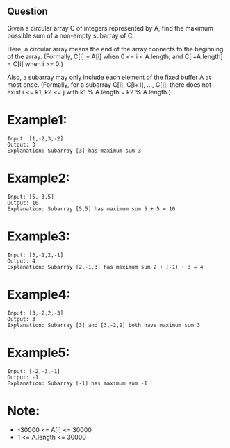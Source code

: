 ## Question
Given a circular array C of integers represented by A, find the maximum possible sum of a non-empty subarray of C.

Here, a circular array means the end of the array connects to the beginning of the array.  (Formally, C[i] = A[i] when 0 <= i < A.length, and C[i+A.length] = C[i] when i >= 0.)

Also, a subarray may only include each element of the fixed buffer A at most once.  (Formally, for a subarray C[i], C[i+1], ..., C[j], there does not exist i <= k1, k2 <= j with k1 % A.length = k2 % A.length.)

# Example1:
```
Input: [1,-2,3,-2]
Output: 3
Explanation: Subarray [3] has maximum sum 3
```
# Example2:
```
Input: [5,-3,5]
Output: 10
Explanation: Subarray [5,5] has maximum sum 5 + 5 = 10
```
# Example3:
```
Input: [3,-1,2,-1]
Output: 4
Explanation: Subarray [2,-1,3] has maximum sum 2 + (-1) + 3 = 4
```
# Example4:
```
Input: [3,-2,2,-3]
Output: 3
Explanation: Subarray [3] and [3,-2,2] both have maximum sum 3
```
# Example5:
```
Input: [-2,-3,-1]
Output: -1
Explanation: Subarray [-1] has maximum sum -1
```
# Note:
- -30000 <= A[i] <= 30000
- 1 <= A.length <= 30000
